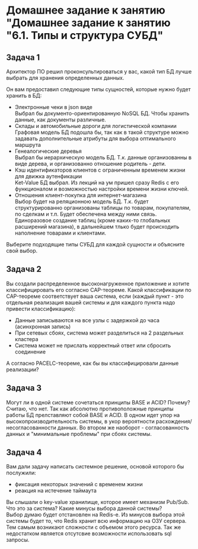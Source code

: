  
# Домашнее задание к занятию "Домашнее задание к занятию "6.1. Типы и структура СУБД"

## Задача 1  
Архитектор ПО решил проконсультироваться у вас, какой тип БД лучше выбрать для хранения определенных данных.  

Он вам предоставил следующие типы сущностей, которые нужно будет хранить в БД:  

- Электронные чеки в json виде  
Выбрал бы документо-ориентированную NoSQL БД. Чтобы хранить данные, как документы различные.
- Склады и автомобильные дороги для логистической компании  
Графовая модель БД подошла бы, так как в такой структуре можно задавать дополнительные атрибуты для выбора оптимального маршрута
- Генеалогические деревья  
Выбрал бы иерархическую модель БД. Т.к. данные организованны в виде дерева, и организованно отношение родитель - дети.
- Кэш идентификаторов клиентов с ограниченным временем жизни для движка аутенфикации  
Ket-Value БД выбрал. Из лекций на ум пришел сразу Redis с его функционалом и возможностью настройки времени жизни ключей.
- Отношения клиент-покупка для интернет-магазина  
Выбор будет на реляционною модель БД. Т.к. будет структурированно организованы таблицы по товарам, покупателям, по сделкам и т.п. Будет обеспечена между ними связь.
Единоразовое создание таблиц (кроме каких-то глобальных расширений магазина), в дальнейшем тлько будет происходить наполнение товарами и клиентами.

Выберите подходящие типы СУБД для каждой сущности и объясните свой выбор.


## Задача 2  
Вы создали распределенное высоконагруженное приложение и хотите классифицировать его согласно CAP-теореме. Какой классификации по CAP-теореме соответствует ваша система, если (каждый пункт - это отдельная реализация вашей системы и для каждого пункта надо привести классификацию):

- Данные записываются на все узлы с задержкой до часа (асинхронная запись)  
- При сетевых сбоях, система может разделиться на 2 раздельных кластера  
- Система может не прислать корректный ответ или сбросить соединение
 
А согласно PACELC-теореме, как бы вы классифицировали данные реализации?

## Задача 3  
Могут ли в одной системе сочетаться принципы BASE и ACID? Почему?  
Считаю, что нет. Так как абсолютно противоположные принципы работы БД прелставляют собой BASE и ACID.
В одном идет упор на высокопроизводительность системы, в укор вероятности расхождения/несогласованности данных. Во втором же наоборот - согласованность данных и "минимальные проблемы" при сбоях системы.

## Задача 4  
Вам дали задачу написать системное решение, основой которого бы послужили:

- фиксация некоторых значений с временем жизни  
- реакция на истечение таймаута  
 
Вы слышали о key-value хранилище, которое имеет механизм Pub/Sub. Что это за система? Какие минусы выбора данной системы?  
Выбор думаю будет отстановлен на Redis-е. Из минусов выбора этой системы будет то, что Redis хранит всю информацию на ОЗУ сервера. Тем самым возникают сложности с объемом этого ресурса. Так же недостатком является отсутсвие возможности использовать sql запросы.





